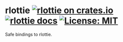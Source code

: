 # rlottie [![rlottie on crates.io](https://img.shields.io/crates/v/rlottie.svg)](https://crates.io/crates/rlottie) [![rlottie docs](https://img.shields.io/badge/docs-release-blue)](https://docs.msrd0.de/#rlottie) [![License: MIT](https://img.shields.io/badge/license-MIT-blue.svg)](https://mit-license.org/)

Safe bindings to rlottie.
